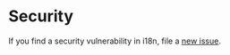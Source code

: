 # Security

If you find a security vulnerability in i18n, file a [new issue](https://github.com/lykmapipo/i18n/issues).
